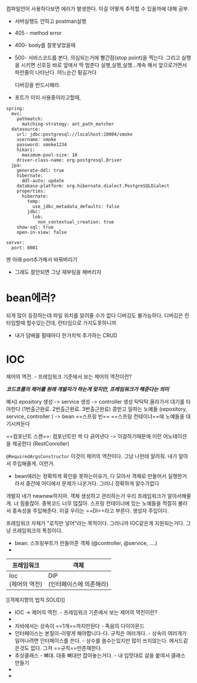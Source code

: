 컴파일언어 사용하다보면 에러가 발생한다. 
이걸 어떻게 추적할 수 있을까에 대해 공부.


- 서버실행도 안하고 postman실행 
- 405 - method error 
- 400- body를 잘못넣었을때
- 500- 서비스코드를 본다. 
	의심되는거에 빨간점(stop point)을 찍는다.
	그리고 실행을 시키면 신호등 바로 앞에서 딱 멈춘다
	실행,실행,실행...계속 해서 앞으로가면서 파란줄이 나타난다. 
	어느순간 튕길거다
	
	디버깅을 반드시해라. 

- 포트가 이미 사용중이라고할때, 
```text
spring:  
  mvc:  
    pathmatch:  
      matching-strategy: ant_path_matcher  
  datasource:  
    url: jdbc:postgresql://localhost:10004/smoke  
    username: smoke  
    password: smoke1234  
    hikari:  
      maximum-pool-size: 10  
    driver-class-name: org.postgresql.Driver  
  jpa:  
    generate-ddl: true  
    hibernate:  
      ddl-auto: update  
    database-platform: org.hibernate.dialect.PostgreSQLDialect  
    properties:  
      hibernate:  
        temp:  
          use_jdbc_metadata_defaults: false  
        jdbc:  
          lob:  
            non_contextual_creation: true  
    show-sql: true  
    open-in-view: false  
  
server:  
  port: 8081
```
맨 아래 port추가해서 바꿔버리기

- 그래도 잘안되면 그냥 재부팅을 해버리자


# bean에러?

되게 많이 등장하는데 파일 위치를 알려줄 수가 없다
디버깅도 불가능하다. 디버깅은 런타임할때 할수있는건데, 런타임으로 가지도못하니까.





- 내가 담배를 필때마다 한가치씩 추가하는 CRUD










# IOC
제어의 역전. - 프레임워크 기준에서 보는 제어의 역전이란?

***코드흐름의 제어를 원래 개발자가 하는게 맞지만, 프레임워크가 해준다는 의미***

예시)
epository 생성 -> service 생성 -> controller 생성
탁탁탁.올라가서 대기를 타야한다 (1번출근완료. 2번출근완료. 3번출근완료)
콩받고 일하는 노예들 (repository, service, controller ) -> bean ==스프링 빈==
==스프링 컨테이너==에 노예들을 대기시켜둔다

==컴포넌트 스캔==: 컴포넌트만 싹 다 긁어낸다 
-> 이걸하기때문에 이런 어노테이션을 제공한다 (RestConroller)

`@RequiredArgsConstructor` 
이것이 제어의 역전이다. 
그냥 나한테 알려줘. 내가 알아서 주입해줄게.
이런거.

- bean에러는 정확하게 확인을 못하는이유가, 다 모아서 객체로 만들어서 실행한거라서 중간에 어디에서 문제가 나온거다. 그러니 정확하게 알수가없다

개발자 네가 newnew하지마. 객체 생성하고 관리하는거 우리 프레임워크가 알아서해줄게. 너 힘들잖아. 중복코드 너무 많잖아. 
스프링 컨테이너에 있는 노예들을 적절히 불러서 종속성을 주입해준다. 이걸 우리는 ==DI==라고 부른다. 생성자 주입이다. 

프레임워크 자체가 "로직만 넣어"라는 목적이다. 그러니까 IOC같은게 지원되는거다.
그냥 프레임워크의 특징이다. 



- bean: 스프링부트가 만들어준 객체 (@controller, @service, ....)
- 











| 프레임워크           | 객체                       |
| --------------- | ------------------------ |
| Ioc<br>(제어의 역전) | DIP<br>(인터페이스에 의존해라)<br> |
[[객체지향의 법칙 SOLID]]




- IOC -> 제어의 역전. - 프레임워크 기준에서 보는 제어의 역전이란?
- 
- 자바에서는 상속이 ==1개==까지만된다 - 죽음의 다이아몬드
- 인터페이스는 본질이-이렇게 해야합니다-다. 규칙은 여러개다.  - 상속이 여러개가 일어나려면 인터페이스를 쓴다. - 상수를 쓸수는있지만 많이 쓰지않는다. 메서드같은것도 없다. 그저 ==규칙==만존재한다.
- 추상클래스 - 뼈대. 대충 뼈대만 잡아놓는거다. - 내 입맛대로 살을 붙여서 클래스 만들기
- 
- 